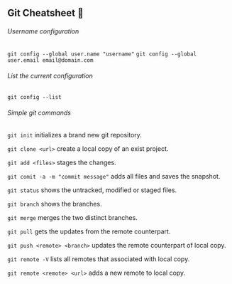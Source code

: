 ## Git Cheatsheet 🐙

###### Username configuration

`git config --global user.name "username"`
`git config --global user.email email@domain.com`

###### List the current configuration

`git config --list`

###### Simple git commands

`git init` initializes a brand new git repository.

`git clone <url>` create a local copy of an exist project.

`git add <files>` stages the changes.

`git comit -a -m "commit message"` adds all files and saves the snapshot.

`git status` shows the untracked, modified or staged files.

`git branch` shows the branches.

`git merge` merges the two distinct branches.

`git pull` gets the updates from the remote counterpart.

`git push <remote> <branch>` updates the remote counterpart of local copy.

`git remote -V` lists all remotes that associated with local copy.

`git remote <remote> <url>` adds a new remote to local copy.







